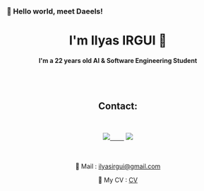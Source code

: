 ### 👋 Hello world, meet Daeels!
<h1 align="center">I'm Ilyas IRGUI 🤖</h1>
<h4 align="center">I'm a 22 years old AI & Software Engineering Student</h4>

<br><br><h2 align="center">Contact:</h2><br>

<div align="center">
<a href="https://www.linkedin.com/in/ilyas-irgui-911352198/"><img src="https://img.shields.io/badge/-LinkedIn-0a66c2?style=for-the-badge&logo=linkedin&logoColor=fff&labelColor=282828">&nbsp;&nbsp;&nbsp;&nbsp;&nbsp;&nbsp;&nbsp;&nbsp;</a>
<a href="https://github.com/Daeels"><img src="https://img.shields.io/badge/-Github-f0f6fc?style=for-the-badge&logo=github&logoColor=fff&labelColor=282828"></a>

<br><br>
📧 Mail : ilyasirgui@gmail.com

🔗 My CV : [CV](https://drive.google.com/file/d/15eWxh8OBg3FpIbB_HwE0xfPq-nrw4mKB/view?usp=sharing)
<!--
**Daeels/Daeels** is a ✨ _special_ ✨ repository because its `README.md` (this file) appears on your GitHub profile.

Here are some ideas to get you started:

- 🔭 I’m currently working on ...
- 🌱 I’m currently learning ...
- 👯 I’m looking to collaborate on ...
- 🤔 I’m looking for help with ...
- 💬 Ask me about ...
- 📫 How to reach me: ...
- 😄 Pronouns: ...
- ⚡ Fun fact: ...
-->
